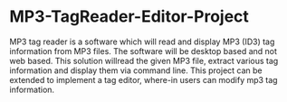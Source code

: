 # MP3-TagReader-Editor-Project
MP3 tag reader is a software which will read and display MP3 (ID3) tag information from MP3 files. The software will be desktop based and not web based. This solution willread the given MP3 file, extract various tag information and display them via command line. This project can be extended to implement a tag editor, where-in users can modify mp3 tag information. 
